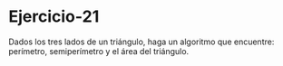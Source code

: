 # Ejercicio-21
Dados los tres lados de un triángulo, haga un algoritmo que encuentre: perímetro, semiperímetro y el área del triángulo.
